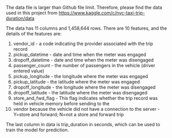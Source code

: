 The data file is larger than Github file limit. Therefore, please find the data used in this project from 
https://www.kaggle.com/c/nyc-taxi-trip-duration/data


The data has 11 columns and 1,458,644 rows. There are 10 features,  and the details of the features are:
1. vendor_id - a code indicating the provider associated with the trip record
2. pickup_datetime - date and time when the meter was engaged
3. dropoff_datetime - date and time when the meter was disengaged
4. passenger_count - the number of passengers in the vehicle (driver entered value)
5. pickup_longitude - the longitude where the meter was engaged
6. pickup_latitude - the latitude where the meter was engaged
7. dropoff_longitude - the longitude where the meter was disengaged
8. dropoff_latitude - the latitude where the meter was disengaged
9. store_and_fwd_flag - This flag indicates whether the trip record was held in vehicle memory before sending to the 
10. vendor because the vehicle did not have a connection to the server - Y=store and forward; N=not a store and forward trip

The last column in data is trip_duration in seconds, which can be used to train the model for prediction.